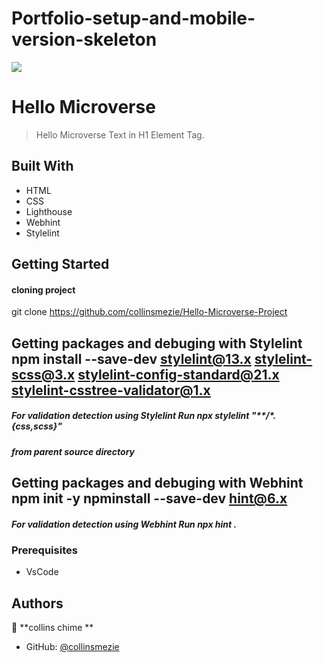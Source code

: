 # Portfolio-setup-and-mobile-version-skeleton
![](https://img.shields.io/badge/Microverse-blueviolet)

# Hello Microverse

> Hello Microverse Text in H1 Element Tag.


## Built With

- HTML
- CSS
- Lighthouse
- Webhint
- Stylelint

## Getting Started

#### cloning project
git clone https://github.com/collinsmezie/Hello-Microverse-Project

## Getting packages and debuging with Stylelint npm install --save-dev stylelint@13.x stylelint-scss@3.x stylelint-config-standard@21.x stylelint-csstree-validator@1.x 


##### For validation detection using Stylelint Run npx stylelint "**/*.{css,scss}" 

##### from parent source directory 

## Getting packages and debuging with Webhint npm init -y npminstall --save-dev hint@6.x 

##### For validation detection using Webhint Run npx hint . 

### Prerequisites
- VsCode

## Authors
👤 **collins chime **

- GitHub: [@collinsmezie](https://github.com/collinsmezie)

